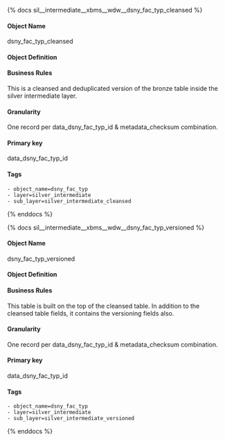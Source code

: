 {% docs sil__intermediate__xbms__wdw__dsny_fac_typ_cleansed %}

#### Object Name
dsny_fac_typ_cleansed

#### Object Definition


#### Business Rules
This is a cleansed and deduplicated version of the bronze table inside the silver intermediate layer.

#### Granularity
One record per data_dsny_fac_typ_id & metadata_checksum combination.

#### Primary key
data_dsny_fac_typ_id

#### Tags
    - object_name=dsny_fac_typ
    - layer=silver_intermediate
    - sub_layer=silver_intermediate_cleansed

{% enddocs %}

{% docs sil__intermediate__xbms__wdw__dsny_fac_typ_versioned %}

#### Object Name
dsny_fac_typ_versioned

#### Object Definition


#### Business Rules
This table is built on the top of the cleansed table. In addition to the cleansed table fields, it contains the versioning fields also.

#### Granularity
One record per data_dsny_fac_typ_id & metadata_checksum combination.

#### Primary key
data_dsny_fac_typ_id

#### Tags
    - object_name=dsny_fac_typ
    - layer=silver_intermediate
    - sub_layer=silver_intermediate_versioned

{% enddocs %}